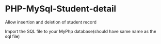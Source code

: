 # PHP-MySql-Student-detail
Allow insertion and deletion of student record

Import the SQL file to your MyPhp database(should have same name as the sql file) 
